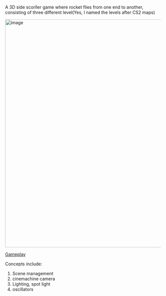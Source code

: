 A 3D side scorller game where rocket flies from one end to another, consisting of three different level(Yes, I named the levels after CS2 maps)

<img width="1227" height="737" alt="image" src="https://github.com/user-attachments/assets/c5d60ad0-ea30-48c9-9e38-0c4710403803" />

[Gameplay](https://youtu.be/dfOhI3QN50c)

Concepts include:
1) Scene management
2) cinemachine camera
3) Lighting, spot light
4) oscillators
